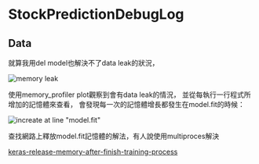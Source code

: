 # StockPredictionDebugLog

## Data

就算我用del model也解決不了data leak的狀況，

![memory leak](https://i.imgur.com/t8OvnYc.png)

使用memory_profiler plot觀察到會有data leak的情況，
並從每執行一行程式所增加的記憶體來查看，
會發現每一次的記憶體增長都發生在model.fit的時候：

![increate at line "model.fit"](https://i.imgur.com/h8xE4TO.png)

查找網路上釋放model.fit記憶體的解法，有人說使用multiproces解決

[keras-release-memory-after-finish-training-process](https://stackoverflow.com/questions/51005147/keras-release-memory-after-finish-training-process)
